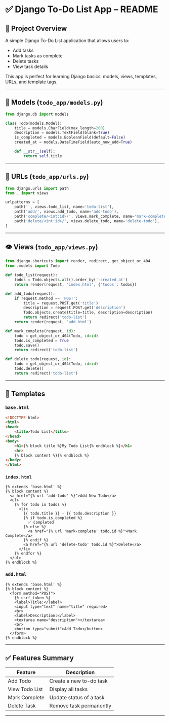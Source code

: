 

# ✅ Django To-Do List App – README

## 📌 Project Overview
A simple Django To-Do List application that allows users to:
- Add tasks
- Mark tasks as complete
- Delete tasks
- View task details

This app is perfect for learning Django basics: models, views, templates, URLs, and template tags.

---



## 🧱 Models (`todo_app/models.py`)
```python
from django.db import models

class Todo(models.Model):
    title = models.CharField(max_length=200)
    description = models.TextField(blank=True)
    is_completed = models.BooleanField(default=False)
    created_at = models.DateTimeField(auto_now_add=True)

    def __str__(self):
        return self.title
```

---

## 🔗 URLs (`todo_app/urls.py`)
```python
from django.urls import path
from . import views

urlpatterns = [
    path('', views.todo_list, name='todo-list'),
    path('add/', views.add_todo, name='add-todo'),
    path('complete/<int:id>/', views.mark_complete, name='mark-complete'),
    path('delete/<int:id>/', views.delete_todo, name='delete-todo'),
]
```

---

## 👁️ Views (`todo_app/views.py`)
```python
from django.shortcuts import render, redirect, get_object_or_404
from .models import Todo

def todo_list(request):
    todos = Todo.objects.all().order_by('-created_at')
    return render(request, 'index.html', {'todos': todos})

def add_todo(request):
    if request.method == 'POST':
        title = request.POST.get('title')
        description = request.POST.get('description')
        Todo.objects.create(title=title, description=description)
        return redirect('todo-list')
    return render(request, 'add.html')

def mark_complete(request, id):
    todo = get_object_or_404(Todo, id=id)
    todo.is_completed = True
    todo.save()
    return redirect('todo-list')

def delete_todo(request, id):
    todo = get_object_or_404(Todo, id=id)
    todo.delete()
    return redirect('todo-list')
```

---

## 📄 Templates

### `base.html`
```html
<!DOCTYPE html>
<html>
<head>
    <title>Todo List</title>
</head>
<body>
    <h1>{% block title %}My Todo List{% endblock %}</h1>
    <hr>
    {% block content %}{% endblock %}
</body>
</html>
```

### `index.html`
```django
{% extends 'base.html' %}
{% block content %}
  <a href="{% url 'add-todo' %}">Add New Todo</a>
  <ul>
    {% for todo in todos %}
      <li>
        {{ todo.title }} - {{ todo.description }}
        {% if todo.is_completed %}
          ✅ Completed
        {% else %}
          <a href="{% url 'mark-complete' todo.id %}">Mark Complete</a>
        {% endif %}
        <a href="{% url 'delete-todo' todo.id %}">Delete</a>
      </li>
    {% endfor %}
  </ul>
{% endblock %}
```

### `add.html`
```django
{% extends 'base.html' %}
{% block content %}
  <form method="POST">
    {% csrf_token %}
    <label>Title:</label>
    <input type="text" name="title" required>
    <br>
    <label>Description:</label>
    <textarea name="description"></textarea>
    <br>
    <button type="submit">Add Todo</button>
  </form>
{% endblock %}
```

---

## ✅ Features Summary

| Feature | Description |
|--------|-------------|
| Add Todo | Create a new to-do task |
| View Todo List | Display all tasks |
| Mark Complete | Update status of a task |
| Delete Task | Remove task permanently |

---

